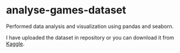 # analyse-games-dataset
Performed data analysis and visualization using pandas and seaborn.

I have uploaded the dataset in repository or you can download it from [Kaggle](https://www.kaggle.com/gutsyrobot/games-data/data).
 
